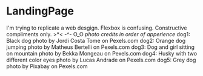 # LandingPage
I'm trying to replicate a web desgign. Flexbox is confusing.  Constructive compliments only. >*< -^- O_O
*photo credits in order of apperience*
dog1: Black dog photo by Jordi Costa Tome on Pexels.com
dog2: Orange dog jumping photo by Matheus Bertelli on Pexels.com
dog3: Dog and girl sitting on mountain photo by Bekka Mongeau on Pexels.com
dog4: Husky with two different color eyes photo by Lucas Andrade on Pexels.com
dog5: Grey dog photo by Pixabay on Pexels.com